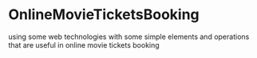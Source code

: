 # OnlineMovieTicketsBooking
using some web technologies with some simple elements and operations that are useful in online movie tickets booking
